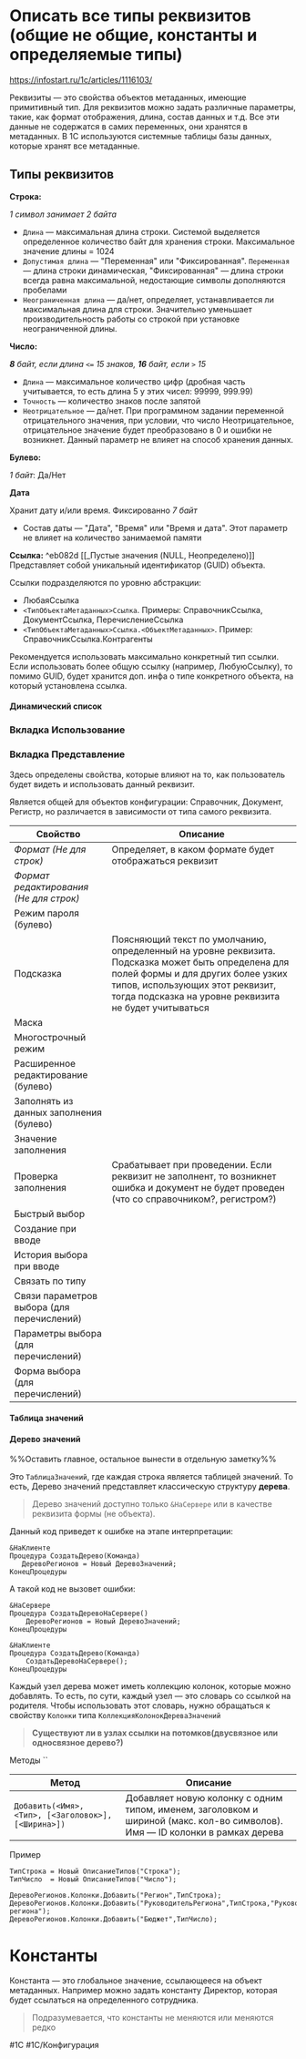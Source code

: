 # Описать все типы реквизитов (общие не общие, константы и определяемые типы)

https://infostart.ru/1c/articles/1116103/

Реквизиты — это свойства объектов метаданных, имеющие примитивный тип. Для реквизитов можно задать различные параметры, такие, как формат отображения, длина, состав данных и т.д. Все эти данные не содержатся в самих переменных, они хранятся в метаданных. В 1С используются системные таблицы базы данных, которые хранят все метаданные.

## Типы реквизитов

**Строка:**

*1 символ занимает 2 байта*

* `Длина` — максимальная длина строки. Системой выделяется определенное количество байт для хранения строки. Максимальное значение длины = 1024
* `Допустимая длина` — "Переменная" или "Фиксированная". `Переменная` — длина строки динамическая, "Фиксированная" — длина строки всегда равна максимальной, недостающие символы дополняются пробелами
* `Неограниченная длина` — да/нет, определяет, устанавливается ли максимальная длина для строки. Значительно уменьшает производительность работы со строкой при установке неограниченной длины.

**Число:**

***8** байт, если длина `<=` 15 знаков, **16** байт, если `>` 15*

* `Длина` — максимальное количество цифр (дробная часть учитывается, то есть длина 5 у этих чисел: 99999, 999.99)
* `Точность` — количество знаков после запятой
* `Неотрицательное` — да/нет. При программном задании переменной отрицательного значения, при условии, что число Неотрицательное, отрицательное значение будет преобразовано в 0 и ошибки не возникнет. Данный параметр не влияет на способ хранения данных.

**Булево:**

*1 байт*: Да/Нет

**Дата**

Хранит дату и/или время. Фиксированно *7 байт*

* Состав даты — "Дата", "Время" или "Время и дата". Этот параметр не влияет на количество занимаемой памяти

**Ссылка:** ^eb082d
[[_Пустые значения (NULL, Неопределено)]]
Представляет собой уникальный идентификатор (GUID) объекта.

Ссылки подразделяются по уровню абстракции:

* ЛюбаяСсылка
* `<ТипОбъектаМетаданных>Ссылка`. Примеры: СправочникСсылка, ДокументСсылка, ПеречислениеСсылка
* `<ТипОбъектаМетаданных>Ссылка.<ОбъектМетаданных>`. Пример: СправочникСсылка.Контрагенты

Рекомендуется использовать максимально конкретный тип ссылки. Если использовать более общую ссылку (например, ЛюбуюСсылку), то помимо GUID, будет хранится доп. инфа о типе конкретного объекта, на который установлена ссылка.

#### Динамический список

### Вкладка Использование



### Вкладка Представление

Здесь определены свойства, которые влияют на то, как пользователь будет видеть и использовать данный реквизит.

Является общей для объектов конфигурации: Справочник, Документ, Регистр, но различается в зависимости от типа самого реквизита.

| Свойство                                   | Описание                                                                                                                                                                                                                              |
| ------------------------------------------ | ------------------------------------------------------------------------------------------------------------------------------------------------------------------------------------------------------------------------------------- |
| *Формат (Не для строк)*                    | Определяет, в каком формате будет отображаться реквизит                                                                                                                                                                               |
| *Формат редактирования (Не для строк)*     |                                                                                                                                                                                                                                       |
| Режим пароля (булево)                      |                                                                                                                                                                                                                                       |
| Подсказка                                  | Поясняющий текст по умолчанию, определенный на уровне реквизита. Подсказка может быть определена для полей формы и для других более узких типов, использующих этот реквизит, тогда подсказка на уровне реквизита не будет учитываться |
| Маска                                      |                                                                                                                                                                                                                                       |
| Многострочный режим                        |                                                                                                                                                                                                                                       |
| Расширенное редактирование (булево)        |                                                                                                                                                                                                                                       |
| Заполнять из данных заполнения (булево)    |                                                                                                                                                                                                                                       |
| Значение заполнения                        |                                                                                                                                                                                                                                       |
| Проверка заполнения                        | Срабатывает при проведении. Если реквизит не заполнент, то возникнет ошибка и документ не будет проведен (что со справочником?, регистром?)                                                                                           |
| Быстрый выбор                              |                                                                                                                                                                                                                                       |
| Создание при вводе                         |                                                                                                                                                                                                                                       |
| История выбора при вводе                   |                                                                                                                                                                                                                                       |
| Связать по типу                            |                                                                                                                                                                                                                                       |
| Связи параметров выбора (для перечислений) |                                                                                                                                                                                                                                       |
| Параметры выбора (для перечислений)        |                                                                                                                                                                                                                                       |
| Форма выбора (для перечислений)            |                                                                                                                                                                                                                                       |

#### Таблица значений


#### Дерево значений

%%Оставить главное, остальное вынести в отдельную заметку%%

Это `ТаблицаЗначений`, где каждая строка является таблицей значений. То есть, Дерево значений представляет классическую структуру **дерева**.

>Дерево значений доступно только `&НаСервере` или в качестве реквизита формы (не объекта).

Данный код приведет к ошибке на этапе интерпретации:

```bsl
&НаКлиенте
Процедура СоздатьДерево(Команда)
   ДеревоРегионов = Новый ДеревоЗначений;
КонецПроцедуры
```

А такой код не вызовет ошибки:

```bsl
&НаСервере
Процедура СоздатьДеревоНаСервере()
	ДеревоРегионов = Новый ДеревоЗначений;
КонецПроцедуры

&НаКлиенте
Процедура СоздатьДерево(Команда)
	СоздатьДеревоНаСервере();
КонецПроцедуры
```

Каждый узел дерева может иметь коллекцию колонок, которые можно добавлять. То есть, по сути, каждый узел — это словарь со ссылкой на родителя. Чтобы использовать этот словарь, нужно обращаться к свойству `Колонки` типа `КоллекцияКолонокДереваЗначений`

>**Существуют ли в узлах ссылки на потомков(двусвязное или односвязное дерево?)**

Методы ``


| Метод                                               | Описание                                                                                                                      |
| --------------------------------------------------- | ----------------------------------------------------------------------------------------------------------------------------- |
| `Добавить(<Имя>, <Тип>, [<Заголовок>], [<Ширина>])` | Добавляет новую колонку с одним типом, именем, заголовком и шириной (макс. кол-во символов). Имя — ID колонки в рамках дерева |

Пример

```bsl
ТипСтрока = Новый ОписаниеТипов("Строка");
ТипЧисло  = Новый ОписаниеТипов("Число");

ДеревоРегионов.Колонки.Добавить("Регион",ТипСтрока);
ДеревоРегионов.Колонки.Добавить("РуководительРегиона",ТипСтрока,"Руководитель региона");
ДеревоРегионов.Колонки.Добавить("Бюджет",ТипЧисло);
```

# Константы

Константа — это глобальное значение, ссылающееся на объект метаданных. Например можно задать константу Директор, которая будет ссылаться на определенного сотрудника.

> Подразумевается, что константы не меняются или меняются редко

#1С #1С/Конфигурация